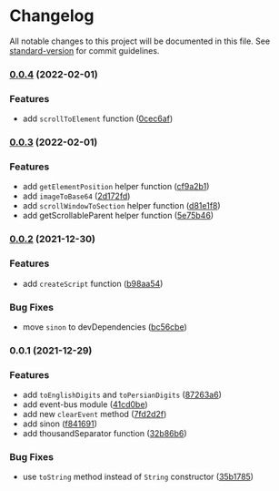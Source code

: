 # Changelog

All notable changes to this project will be documented in this file. See [standard-version](https://github.com/conventional-changelog/standard-version) for commit guidelines.

### [0.0.4](https://github.com/ms-fadaei/ms-toolkit/compare/v0.0.3...v0.0.4) (2022-02-01)


### Features

* add `scrollToElement` function ([0cec6af](https://github.com/ms-fadaei/ms-toolkit/commit/0cec6afb2d0fd7288d5e423c0c1639c69e00d8bd))

### [0.0.3](https://github.com/ms-fadaei/ms-toolkit/compare/v0.0.2...v0.0.3) (2022-02-01)


### Features

* add `getElementPosition` helper function ([cf9a2b1](https://github.com/ms-fadaei/ms-toolkit/commit/cf9a2b14e91fba20296704dba7c5a47638b8dcc7))
* add `imageToBase64` ([2d172fd](https://github.com/ms-fadaei/ms-toolkit/commit/2d172fdc2cf66f1e857d6af00ecd66afcf158d9a))
* add `scrollWindowToSection` helper function ([d81e1f8](https://github.com/ms-fadaei/ms-toolkit/commit/d81e1f8e9394361ea51564aff2fada46d09e4a26))
* add getScrollableParent helper function ([5e75b46](https://github.com/ms-fadaei/ms-toolkit/commit/5e75b464b7caf7d0d1024cfd1d3615497832d23a))

### [0.0.2](https://github.com/ms-fadaei/ms-toolkit/compare/v0.0.1...v0.0.2) (2021-12-30)


### Features

* add `createScript` function ([b98aa54](https://github.com/ms-fadaei/ms-toolkit/commit/b98aa54c6f46ccd8832b5477257d4b0611cc8a53))


### Bug Fixes

* move `sinon` to devDependencies ([bc56cbe](https://github.com/ms-fadaei/ms-toolkit/commit/bc56cbe9da5248d5a9d720dd51b4a4efb66b46e3))

### 0.0.1 (2021-12-29)


### Features

* add `toEnglishDigits` and `toPersianDigits` ([87263a6](https://github.com/ms-fadaei/ms-toolkit/commit/87263a65126e87e8d31327fd9cdfc765017fecc5))
* add event-bus module ([41cd0be](https://github.com/ms-fadaei/ms-toolkit/commit/41cd0befd971503a963d37c3c3dd2e2ff24d223e))
* add new `clearEvent` method ([7fd2d2f](https://github.com/ms-fadaei/ms-toolkit/commit/7fd2d2fa3fc6b1b89897f4a1ac501fdca98f447b))
* add sinon ([f841691](https://github.com/ms-fadaei/ms-toolkit/commit/f8416913b4091e1fa0c2e81fadfbe25cd765cc88))
* add thousandSeparator function ([32b86b6](https://github.com/ms-fadaei/ms-toolkit/commit/32b86b66123ce2271f57ae4f4918bea1b951ff92))


### Bug Fixes

* use `toString` method instead of `String` constructor ([35b1785](https://github.com/ms-fadaei/ms-toolkit/commit/35b17859e6df08c157bfc633816b4b5ef405ca3b))
